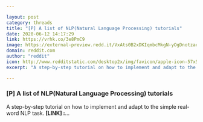 ```yaml
---

layout: post
category: threads
title: "[P] A list of NLP(Natural Language Processing) tutorials"
date: 2020-06-12 14:17:29
link: https://vrhk.co/3e8PmC9
image: https://external-preview.redd.it/VxAts0B2xDKIqmbcMkgN-yOgDnotzaoBLqYDngaTHz0.jpg?width=400&height=209.42408377&auto=webp&crop=400:209.42408377,smart&s=bdcf9ac37f108b5e4282b92b682b786ebab5a7be
domain: reddit.com
author: "reddit"
icon: http://www.redditstatic.com/desktop2x/img/favicon/apple-icon-57x57.png
excerpt: "A step-by-step tutorial on how to implement and adapt to the simple real-word NLP task. **\[LINK\] :**..."

---
```


### [P] A list of NLP(Natural Language Processing) tutorials

A step-by-step tutorial on how to implement and adapt to the simple real-word NLP task. **\[LINK\] :**...